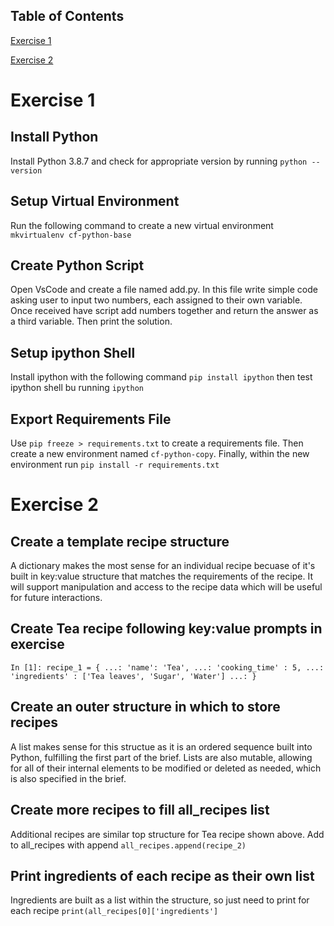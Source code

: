 ## Table of Contents

[Exercise 1](https://github.com/brett-ranieri/python-achievement-1/edit/main/README.md#exercise-1)

[Exercise 2](https://github.com/brett-ranieri/python-achievement-1/edit/main/README.md#exercise-2)


# Exercise 1

## Install Python

Install Python 3.8.7 and check for appropriate version by running `python --version`

## Setup Virtual Environment

Run the following command to create a new virtual environment `mkvirtualenv cf-python-base`

## Create Python Script

Open VsCode and create a file named add.py. In this file write simple code asking user to input two numbers, each assigned to their own variable. Once received have script add numbers together and return the answer as a third variable. Then print the solution.

## Setup ipython Shell

Install ipython with the following command `pip install ipython` then test ipython shell bu running `ipython`

## Export Requirements File

Use `pip freeze > requirements.txt` to create a requirements file. Then create a new environment named `cf-python-copy`. Finally, within the new environment run `pip install -r requirements.txt`


# Exercise 2

## Create a template recipe structure

A dictionary makes the most sense for an individual recipe becuase of it's built in key:value structure that matches the requirements of the recipe. It will support manipulation and access to the recipe data which will be useful for future interactions.

## Create Tea recipe following key:value prompts in exercise

`In [1]: recipe_1 = {
   ...: 'name': 'Tea',
   ...: 'cooking_time' : 5,
   ...: 'ingredients' : ['Tea leaves', 'Sugar', 'Water']
   ...: }`

## Create an outer structure in which to store recipes

A list makes sense for this structue as it is an ordered sequence built into Python, fulfilling the first part of the brief. Lists are also mutable, allowing for all of their internal elements to be modified or deleted as needed, which is also specified in the brief. 

## Create more recipes to fill all_recipes list 

Additional recipes are similar top structure for Tea recipe shown above. Add to all_recipes with append `all_recipes.append(recipe_2)`

## Print ingredients of each recipe as their own list

Ingredients are built as a list within the structure, so just need to print for each recipe `print(all_recipes[0]['ingredients']`
